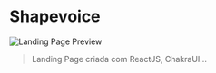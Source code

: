 # Shapevoice

![Landing Page Preview](https://user-images.githubusercontent.com/96999326/188709092-1305af56-9456-46ec-8c34-0348e747a08d.svg)

> Landing Page criada com ReactJS, ChakraUI...
